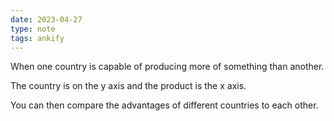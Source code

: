 ```yaml
---
date: 2023-04-27
type: note
tags: ankify
---
```


When one country is capable of producing more of something than another.

The country is on the y axis and the product is the x axis.

You can then compare the advantages of different countries to each other.
